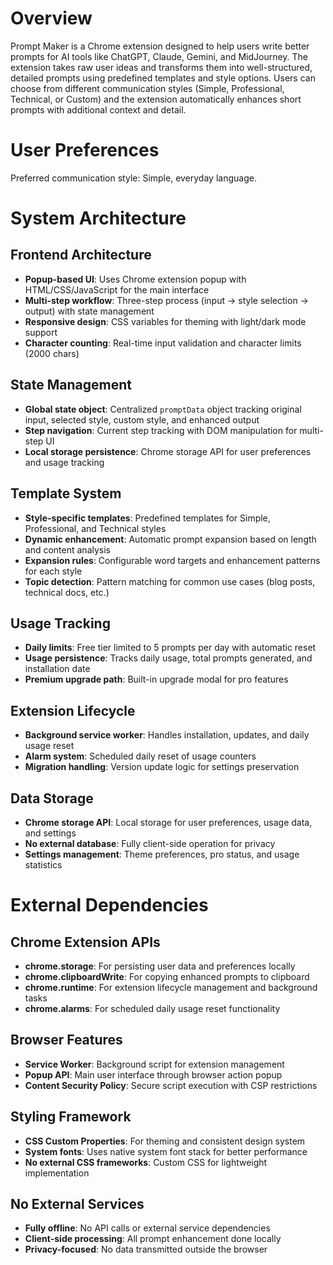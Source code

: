 # Overview

Prompt Maker is a Chrome extension designed to help users write better prompts for AI tools like ChatGPT, Claude, Gemini, and MidJourney. The extension takes raw user ideas and transforms them into well-structured, detailed prompts using predefined templates and style options. Users can choose from different communication styles (Simple, Professional, Technical, or Custom) and the extension automatically enhances short prompts with additional context and detail.

# User Preferences

Preferred communication style: Simple, everyday language.

# System Architecture

## Frontend Architecture
- **Popup-based UI**: Uses Chrome extension popup with HTML/CSS/JavaScript for the main interface
- **Multi-step workflow**: Three-step process (input → style selection → output) with state management
- **Responsive design**: CSS variables for theming with light/dark mode support
- **Character counting**: Real-time input validation and character limits (2000 chars)

## State Management
- **Global state object**: Centralized `promptData` object tracking original input, selected style, custom style, and enhanced output
- **Step navigation**: Current step tracking with DOM manipulation for multi-step UI
- **Local storage persistence**: Chrome storage API for user preferences and usage tracking

## Template System
- **Style-specific templates**: Predefined templates for Simple, Professional, and Technical styles
- **Dynamic enhancement**: Automatic prompt expansion based on length and content analysis
- **Expansion rules**: Configurable word targets and enhancement patterns for each style
- **Topic detection**: Pattern matching for common use cases (blog posts, technical docs, etc.)

## Usage Tracking
- **Daily limits**: Free tier limited to 5 prompts per day with automatic reset
- **Usage persistence**: Tracks daily usage, total prompts generated, and installation date
- **Premium upgrade path**: Built-in upgrade modal for pro features

## Extension Lifecycle
- **Background service worker**: Handles installation, updates, and daily usage reset
- **Alarm system**: Scheduled daily reset of usage counters
- **Migration handling**: Version update logic for settings preservation

## Data Storage
- **Chrome storage API**: Local storage for user preferences, usage data, and settings
- **No external database**: Fully client-side operation for privacy
- **Settings management**: Theme preferences, pro status, and usage statistics

# External Dependencies

## Chrome Extension APIs
- **chrome.storage**: For persisting user data and preferences locally
- **chrome.clipboardWrite**: For copying enhanced prompts to clipboard
- **chrome.runtime**: For extension lifecycle management and background tasks
- **chrome.alarms**: For scheduled daily usage reset functionality

## Browser Features
- **Service Worker**: Background script for extension management
- **Popup API**: Main user interface through browser action popup
- **Content Security Policy**: Secure script execution with CSP restrictions

## Styling Framework
- **CSS Custom Properties**: For theming and consistent design system
- **System fonts**: Uses native system font stack for better performance
- **No external CSS frameworks**: Custom CSS for lightweight implementation

## No External Services
- **Fully offline**: No API calls or external service dependencies
- **Client-side processing**: All prompt enhancement done locally
- **Privacy-focused**: No data transmitted outside the browser